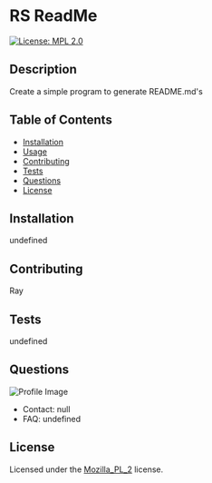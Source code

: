 
# RS ReadMe
 [![License: MPL 2.0](https://img.shields.io/badge/License-MPL%202.0-brightgreen.svg)](https://opensource.org/licenses/MPL-2.0)
## Description
Create a simple program to generate README.md's
## Table of Contents
* [Installation](#installation)
* [Usage](#usage)
* [Contributing](#contributing)
* [Tests](#tests)
* [Questions](#questions)
* [License](#license)
## Installation
undefined 
## Contributing
Ray
## Tests
undefined
## Questions
![Profile Image](https://avatars0.githubusercontent.com/u/60557583?v=4)
* Contact: null
* FAQ: undefined
## License
Licensed under the [Mozilla_PL_2](https://choosealicense.com/licenses/mpl-2.0/) license.
